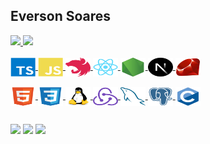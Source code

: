## Everson Soares

 <div>
  <a href="https://github.com/Eversonv4">
  <img height="180em" src="https://github-readme-stats.vercel.app/api?username=Eversonv4&show_icons=true&theme=dark&include_all_commits=true&count_private=true"/>
  <img height="180em" src="https://github-readme-stats.vercel.app/api/top-langs/?username=Eversonv4&layout=compact&langs_count=7&theme=dark"/>
</div>

<div style="display: inline_block"><br>
 <img align="center" alt="Everson-Ts" height="30" width="40" src="https://raw.githubusercontent.com/devicons/devicon/master/icons/typescript/typescript-plain.svg">
  <img align="center" alt="Everson-Js" height="30" width="40" src="https://raw.githubusercontent.com/devicons/devicon/master/icons/javascript/javascript-plain.svg">
  <img align="center" alt="Everson-Linux" height="30" width="40" src="https://raw.githubusercontent.com/devicons/devicon/master/icons/nestjs/nestjs-original.svg">
  <img align="center" alt="Everson-React" height="30" width="40" src="https://raw.githubusercontent.com/devicons/devicon/master/icons/react/react-original.svg">
  <img align="center" alt="Everson-React" height="30" width="40" src="https://raw.githubusercontent.com/devicons/devicon/master/icons/nodejs/nodejs-original.svg">
  <img align="center" alt="Everson-React" height="30" width="40" src="https://raw.githubusercontent.com/devicons/devicon/master/icons/nextjs/nextjs-original.svg">
  <img align="center" alt="Everson-React" height="30" width="40" src="https://raw.githubusercontent.com/devicons/devicon/master/icons/ruby/ruby-original.svg">
</div>
 
<div style="display: inline_block"><br>
  <img align="center" alt="Everson-HTML" height="30" width="40" src="https://raw.githubusercontent.com/devicons/devicon/master/icons/html5/html5-original.svg">
  <img align="center" alt="Everson-CSS" height="30" width="40" src="https://raw.githubusercontent.com/devicons/devicon/master/icons/css3/css3-original.svg">
  <img align="center" alt="Everson-Linux" height="30" width="40" src="https://raw.githubusercontent.com/devicons/devicon/master/icons/linux/linux-original.svg">
  <img align="center" alt="Everson-Linux" height="30" width="40" src="https://raw.githubusercontent.com/devicons/devicon/master/icons/redux/redux-original.svg">
  <img align="center" alt="Everson-Linux" height="30" width="40" src="https://raw.githubusercontent.com/devicons/devicon/master/icons/mysql/mysql-original.svg">
  <img align="center" alt="Everson-Linux" height="30" width="40" src="https://raw.githubusercontent.com/devicons/devicon/master/icons/postgresql/postgresql-plain.svg">
  <img align="center" alt="Everson-React" height="30" width="40" src="https://raw.githubusercontent.com/devicons/devicon/master/icons/c/c-original.svg">
</div>
  
  ##
 
<div> 
  <a href="https://www.instagram.com/4eversoon/" target="_blank"><img src="https://img.shields.io/badge/-Instagram-%23E4405F?style=for-the-badge&logo=instagram&logoColor=white" target="_blank"></a>
  <a href = "mailto:eversonv4@gmail.com"><img src="https://img.shields.io/badge/-Gmail-%23333?style=for-the-badge&logo=gmail&logoColor=white" target="_blank"></a>
  <a href="https://www.linkedin.com/in/everson-vinicius/" target="_blank"><img src="https://img.shields.io/badge/-LinkedIn-%230077B5?style=for-the-badge&logo=linkedin&logoColor=white" target="_blank"></a> 
 
</div>
 
